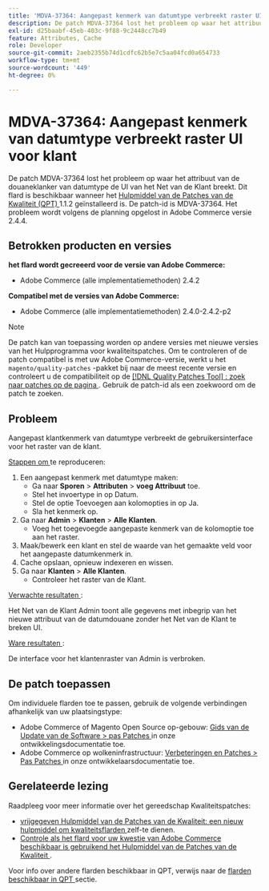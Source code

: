 ```yaml
---
title: 'MDVA-37364: Aangepast kenmerk van datumtype verbreekt raster UI'
description: De patch MDVA-37364 lost het probleem op waar het attribuut van de douaneklanker van datumtype de UI van het Net van de Klant breekt. Deze patch is beschikbaar wanneer [Quality Patches Tool (QPT)] (/help/announcements/adobe-commerce-announcements/magento-quality-patches-released-new-tool-to-self-serve-quality-patches.md) 1.1.2 is geïnstalleerd. De patch-id is MDVA-37364. Het probleem wordt volgens de planning opgelost in Adobe Commerce versie 2.4.4.
exl-id: d25baabf-45eb-403c-9f88-9c2448cc7b49
feature: Attributes, Cache
role: Developer
source-git-commit: 2aeb2355b74d1cdfc62b5e7c5aa04fcd0a654733
workflow-type: tm+mt
source-wordcount: '449'
ht-degree: 0%

---
```


# MDVA-37364: Aangepast kenmerk van datumtype verbreekt raster UI voor klant

De patch MDVA-37364 lost het probleem op waar het attribuut van de douaneklanker van datumtype de UI van het Net van de Klant breekt. Dit flard is beschikbaar wanneer het [ Hulpmiddel van de Patches van de Kwaliteit (QPT) ](/help/announcements/adobe-commerce-announcements/magento-quality-patches-released-new-tool-to-self-serve-quality-patches.md) 1.1.2 geïnstalleerd is. De patch-id is MDVA-37364. Het probleem wordt volgens de planning opgelost in Adobe Commerce versie 2.4.4.

## Betrokken producten en versies

**het flard wordt gecreeerd voor de versie van Adobe Commerce:**

* Adobe Commerce (alle implementatiemethoden) 2.4.2

**Compatibel met de versies van Adobe Commerce:**

* Adobe Commerce (alle implementatiemethoden) 2.4.0-2.4.2-p2

>[!NOTE]
>
>De patch kan van toepassing worden op andere versies met nieuwe versies van het Hulpprogramma voor kwaliteitspatches. Om te controleren of de patch compatibel is met uw Adobe Commerce-versie, werkt u het `magento/quality-patches` -pakket bij naar de meest recente versie en controleert u de compatibiliteit op de [[!DNL Quality Patches Tool] : zoek naar patches op de pagina ](https://experienceleague.adobe.com/tools/commerce-quality-patches/index.html) . Gebruik de patch-id als een zoekwoord om de patch te zoeken.

## Probleem

Aangepast klantkenmerk van datumtype verbreekt de gebruikersinterface voor het raster van de klant.

<u> Stappen om </u> te reproduceren:

1. Een aangepast kenmerk met datumtype maken:
   * Ga naar **Sporen** > **Attributen** > **voeg Attribuut** toe.
   * Stel het invoertype in op Datum.
   * Stel de optie Toevoegen aan kolomopties in op Ja.
   * Sla het kenmerk op.
1. Ga naar **Admin** > **Klanten** > **Alle Klanten**.
   * Voeg het toegevoegde aangepaste kenmerk van de kolomoptie toe aan het raster.
1. Maak/bewerk een klant en stel de waarde van het gemaakte veld voor het aangepaste datumkenmerk in.
1. Cache opslaan, opnieuw indexeren en wissen.
1. Ga naar **Klanten** > **Alle Klanten**.
   * Controleer het raster van de Klant.

<u> Verwachte resultaten </u>:

Het Net van de Klant Admin toont alle gegevens met inbegrip van het nieuwe attribuut van de datumdouane zonder het Net van de Klant te breken UI.

<u> Ware resultaten </u>:

De interface voor het klantenraster van Admin is verbroken.

## De patch toepassen

Om individuele flarden toe te passen, gebruik de volgende verbindingen afhankelijk van uw plaatsingstype:

* Adobe Commerce of Magento Open Source op-gebouw: [ Gids van de Update van de Software > pas Patches ](https://experienceleague.adobe.com/en/docs/commerce-operations/tools/quality-patches-tool/usage) in onze ontwikkelingsdocumentatie toe.
* Adobe Commerce op wolkeninfrastructuur: [ Verbeteringen en Patches > Pas Patches ](https://experienceleague.adobe.com/en/docs/commerce-cloud-service/user-guide/develop/upgrade/apply-patches) in onze ontwikkelaarsdocumentatie toe.

## Gerelateerde lezing

Raadpleeg voor meer informatie over het gereedschap Kwaliteitspatches:

* [ vrijgegeven Hulpmiddel van de Patches van de Kwaliteit: een nieuw hulpmiddel om kwaliteitsflarden ](/help/announcements/adobe-commerce-announcements/magento-quality-patches-released-new-tool-to-self-serve-quality-patches.md) zelf-te dienen.
* [ Controle als het flard voor uw kwestie van Adobe Commerce beschikbaar is gebruikend het Hulpmiddel van de Patches van de Kwaliteit ](/help/support-tools/patches-available-in-qpt-tool/check-patch-for-magento-issue-with-magento-quality-patches.md).

Voor info over andere flarden beschikbaar in QPT, verwijs naar de [ flarden beschikbaar in QPT ](https://support.magento.com/hc/en-us/sections/360010506631-Patches-available-in-MQP-tool-) sectie.
